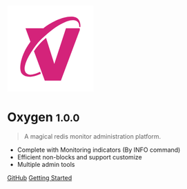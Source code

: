 ![logo](_image/logo.png)

# Oxygen <small>1.0.0</small>

> A magical redis monitor administration platform.

- Complete with Monitoring indicators (By INFO command)
- Efficient non-blocks and support customize
- Multiple admin tools

[GitHub](https://github.com/CSNight/redis_oxygen)
[Getting Started](#oxygen)
